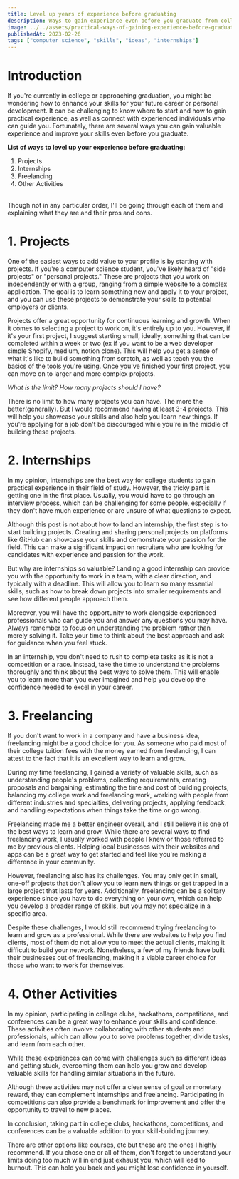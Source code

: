 ```yaml
---
title: Level up years of experience before graduating
description: Ways to gain experience even before you graduate from college as computer science student.
image: ../../assets/practical-ways-of-gaining-experience-before-graduation.png
publishedAt: 2023-02-26
tags: ["computer science", "skills", "ideas", "internships"]
---
```


# Introduction

If you're currently in college or approaching graduation, you might be wondering how to enhance your skills for your future career or personal development. It can be challenging to know where to start and how to gain practical experience, as well as connect with experienced individuals who can guide you. Fortunately, there are several ways you can gain valuable experience and improve your skills even before you graduate.

**List of ways to level up your experience before graduating:**

1. Projects
1. Internships
1. Freelancing
1. Other Activities

<br />
Though not in any particular order, I'll be going through each of them and explaining what they are and their pros and cons.

# 1. Projects

One of the easiest ways to add value to your profile is by starting with projects. If you're a computer science student, you've likely heard of "side projects" or "personal projects." These are projects that you work on independently or with a group, ranging from a simple website to a complex application. The goal is to learn something new and apply it to your project, and you can use these projects to demonstrate your skills to potential employers or clients.

Projects offer a great opportunity for continuous learning and growth. When it comes to selecting a project to work on, it's entirely up to you. However, if it's your first project, I suggest starting small, ideally, something that can be completed within a week or two (ex if you want to be a web developer simple Shopify, medium, notion clone). This will help you get a sense of what it's like to build something from scratch, as well as teach you the basics of the tools you're using. Once you've finished your first project, you can move on to larger and more complex projects.

_What is the limit? How many projects should I have?_

There is no limit to how many projects you can have. The more the better(generally). But I would recommend having at least 3-4 projects. This will help you showcase your skills and also help you learn new things. If you're applying for a job don't be discouraged while you're in the middle of building these projects.

# 2. Internships

In my opinion, internships are the best way for college students to gain practical experience in their field of study. However, the tricky part is getting one in the first place. Usually, you would have to go through an interview process, which can be challenging for some people, especially if they don't have much experience or are unsure of what questions to expect.

Although this post is not about how to land an internship, the first step is to start building projects. Creating and sharing personal projects on platforms like GitHub can showcase your skills and demonstrate your passion for the field. This can make a significant impact on recruiters who are looking for candidates with experience and passion for the work.

But why are internships so valuable? Landing a good internship can provide you with the opportunity to work in a team, with a clear direction, and typically with a deadline. This will allow you to learn so many essential skills, such as how to break down projects into smaller requirements and see how different people approach them.

Moreover, you will have the opportunity to work alongside experienced professionals who can guide you and answer any questions you may have. Always remember to focus on understanding the problem rather than merely solving it. Take your time to think about the best approach and ask for guidance when you feel stuck.

In an internship, you don't need to rush to complete tasks as it is not a competition or a race. Instead, take the time to understand the problems thoroughly and think about the best ways to solve them. This will enable you to learn more than you ever imagined and help you develop the confidence needed to excel in your career.

# 3. Freelancing

If you don't want to work in a company and have a business idea, freelancing might be a good choice for you. As someone who paid most of their college tuition fees with the money earned from freelancing, I can attest to the fact that it is an excellent way to learn and grow.

During my time freelancing, I gained a variety of valuable skills, such as understanding people's problems, collecting requirements, creating proposals and bargaining, estimating the time and cost of building projects, balancing my college work and freelancing work, working with people from different industries and specialties, delivering projects, applying feedback, and handling expectations when things take the time or go wrong.

Freelancing made me a better engineer overall, and I still believe it is one of the best ways to learn and grow. While there are several ways to find freelancing work, I usually worked with people I knew or those referred to me by previous clients. Helping local businesses with their websites and apps can be a great way to get started and feel like you're making a difference in your community.

However, freelancing also has its challenges. You may only get in small, one-off projects that don't allow you to learn new things or get trapped in a large project that lasts for years.
Additionally, freelancing can be a solitary experience since you have to do everything on your own, which can help you develop a broader range of skills, but you may not specialize in a specific area.

Despite these challenges, I would still recommend trying freelancing to learn and grow as a professional. While there are websites to help you find clients, most of them do not allow you to meet the actual clients, making it difficult to build your network. Nonetheless, a few of my friends have built their businesses out of freelancing, making it a viable career choice for those who want to work for themselves.

# 4. Other Activities

In my opinion, participating in college clubs, hackathons, competitions, and conferences can be a great way to enhance your skills and confidence. These activities often involve collaborating with other students and professionals, which can allow you to solve problems together, divide tasks, and learn from each other.

While these experiences can come with challenges such as different ideas and getting stuck, overcoming them can help you grow and develop valuable skills for handling similar situations in the future.

Although these activities may not offer a clear sense of goal or monetary reward, they can complement internships and freelancing. Participating in competitions can also provide a benchmark for improvement and offer the opportunity to travel to new places.

In conclusion, taking part in college clubs, hackathons, competitions, and conferences can be a valuable addition to your skill-building journey.

There are other options like courses, etc but these are the ones I highly recommend. If you chose one or all of them, don't forget to understand your limits doing too much will in end just exhaust you, which will lead to burnout. This can hold you back and you might lose confidence in yourself.
